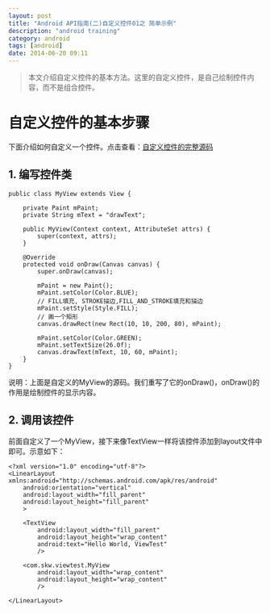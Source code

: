 ```yaml
---
layout: post
title: "Android API指南(二)自定义控件01之 简单示例"
description: "android training"
category: android
tags: [android]
date: 2014-06-20 09:11
---
```



> 本文介绍自定义控件的基本方法。这里的自定义控件，是自己绘制控件内容，而不是组合控件。


<a name="anchor1"></a>
# 自定义控件的基本步骤

下面介绍如何自定义一个控件。点击查看：[自定义控件的完整源码](TODO)

## 1. 编写控件类

    public class MyView extends View {

        private Paint mPaint;
        private String mText = "drawText";

        public MyView(Context context, AttributeSet attrs) {
            super(context, attrs);
        }   

        @Override
        protected void onDraw(Canvas canvas) {
            super.onDraw(canvas);

            mPaint = new Paint();
            mPaint.setColor(Color.BLUE);
            // FILL填充, STROKE描边,FILL_AND_STROKE填充和描边
            mPaint.setStyle(Style.FILL);
            // 画一个矩形
            canvas.drawRect(new Rect(10, 10, 200, 80), mPaint);

            mPaint.setColor(Color.GREEN);
            mPaint.setTextSize(26.0f);
            canvas.drawText(mText, 10, 60, mPaint);
        }   
    }

说明：上面是自定义的MyView的源码。我们重写了它的onDraw()，onDraw()的作用是绘制控件的显示内容。


## 2. 调用该控件

前面自定义了一个MyView，接下来像TextView一样将该控件添加到layout文件中即可。示意如下：


    <?xml version="1.0" encoding="utf-8"?>
    <LinearLayout xmlns:android="http://schemas.android.com/apk/res/android"
        android:orientation="vertical"
        android:layout_width="fill_parent"
        android:layout_height="fill_parent"
        >

        <TextView                  
            android:layout_width="fill_parent"
            android:layout_height="wrap_content"
            android:text="Hello World, ViewTest"
            />
      
        <com.skw.viewtest.MyView
            android:layout_width="wrap_content"
            android:layout_height="wrap_content"
            />
      
    </LinearLayout>       


